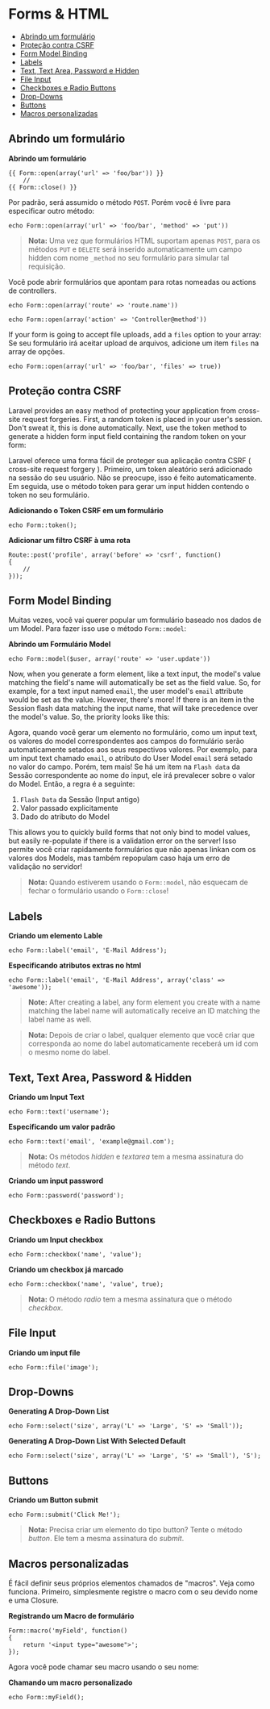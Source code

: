 # Forms & HTML

- [Abrindo um formulário](#opening-a-form)
- [Proteção contra CSRF](#csrf-protection)
- [Form Model Binding](#form-model-binding)
- [Labels](#labels)
- [Text, Text Area, Password e Hidden](#text)
- [File Input](#file-input)
- [Checkboxes e Radio Buttons](#checkboxes-and-radio-buttons)
- [Drop-Downs](#drop-down-lists)
- [Buttons](#buttons)
- [Macros personalizadas](#custom-macros)

<a name="opening-a-form"></a>
## Abrindo um formulário

**Abrindo um formulário**

	{{ Form::open(array('url' => 'foo/bar')) }}
		//
	{{ Form::close() }}

Por padrão, será assumido o método `POST`. Porém você é livre para especificar outro método:

	echo Form::open(array('url' => 'foo/bar', 'method' => 'put'))

> **Nota:** Uma vez que formulários HTML suportam apenas `POST`, para os métodos `PUT` e `DELETE` será inserido automaticamente um campo hidden com nome `_method` no seu formulário para simular tal requisição.

Você pode abrir formulários que apontam para rotas nomeadas ou actions de controllers.

	echo Form::open(array('route' => 'route.name'))

	echo Form::open(array('action' => 'Controller@method'))

If your form is going to accept file uploads, add a `files` option to your array:
Se seu formulário irá aceitar upload de arquivos, adicione um item `files` na array de opções.

	echo Form::open(array('url' => 'foo/bar', 'files' => true))

<a name="csrf-protection"></a>
## Proteção contra CSRF

Laravel provides an easy method of protecting your application from cross-site request forgeries. First, a random token is placed in your user's session. Don't sweat it, this is done automatically. Next, use the token method to generate a hidden form input field containing the random token on your form:

Laravel oferece uma forma fácil de proteger sua aplicação contra CSRF ( cross-site request forgery ). Primeiro, um token aleatório será adicionado na sessão do seu usuário. Não se preocupe, isso é feito automaticamente. Em seguida, use o método token para gerar um input hidden contendo o token no seu formulário.

**Adicionando o Token CSRF em um formulário**

	echo Form::token();

**Adicionar um filtro CSRF à uma rota**

	Route::post('profile', array('before' => 'csrf', function()
	{
		//
	}));

<a name="form-model-binding"></a>
## Form Model Binding

Muitas vezes, você vai querer popular um formulário baseado nos dados de um Model. Para fazer isso use o método `Form::model`:

**Abrindo um Formulário Model**

	echo Form::model($user, array('route' => 'user.update'))

Now, when you generate a form element, like a text input, the model's value matching the field's name will automatically be set as the field value. So, for example, for a text input named `email`, the user model's `email` attribute would be set as the value. However, there's more! If there is an item in the Session flash data matching the input name, that will take precedence over the model's value. So, the priority looks like this:

Agora, quando você gerar um elemento no formulário, como um input text, os valores do model correspondentes aos campos do formulário serão automaticamente setados aos seus respectivos valores. Por exemplo, para um input text chamado `email`, o atributo do User Model `email` será setado no valor do campo. Porém, tem mais! Se há um item na `Flash data` da Sessão correspondente ao nome do input, ele irá prevalecer sobre o valor do Model. Então, a regra é a seguinte:

1. `Flash Data` da Sessão (Input antigo)
2. Valor passado explicitamente
3. Dado do atributo do Model

This allows you to quickly build forms that not only bind to model values, but easily re-populate if there is a validation error on the server!
Isso permite você criar rapidamente formulários que não apenas linkan com os valores dos Models, mas também repopulam caso haja um erro de validação no servidor!

> **Nota:** Quando estiverem usando o `Form::model`, não esquecam de fechar o formulário usando o `Form::close`!

<a name="labels"></a>
## Labels

**Criando um elemento Lable**

	echo Form::label('email', 'E-Mail Address');

**Especificando atributos extras no html**

	echo Form::label('email', 'E-Mail Address', array('class' => 'awesome'));

> **Note:** After creating a label, any form element you create with a name matching the label name will automatically receive an ID matching the label name as well.

> **Nota:** Depois de criar o label, qualquer elemento que você criar que corresponda ao nome do label automaticamente receberá um id com o mesmo nome do label.

<a name="text"></a>
## Text, Text Area, Password & Hidden

**Criando um Input Text**

	echo Form::text('username');

**Especificando um valor padrão**

	echo Form::text('email', 'example@gmail.com');

> **Nota:** Os métodos *hidden* e *textarea*  tem a mesma assinatura do método *text*.

**Criando um input password**

	echo Form::password('password');

<a name="checkboxes-and-radio-buttons"></a>
## Checkboxes e Radio Buttons

**Criando um Input checkbox**

	echo Form::checkbox('name', 'value');

**Criando um checkbox já marcado**

	echo Form::checkbox('name', 'value', true);

> **Nota:** O método *radio* tem a mesma assinatura que o método *checkbox*.

<a name="file-input"></a>
## File Input

**Criando um input file**

	echo Form::file('image');

<a name="drop-down-lists"></a>
## Drop-Downs

**Generating A Drop-Down List**

	echo Form::select('size', array('L' => 'Large', 'S' => 'Small'));

**Generating A Drop-Down List With Selected Default**

	echo Form::select('size', array('L' => 'Large', 'S' => 'Small'), 'S');

<a name="buttons"></a>
## Buttons

**Criando um Button submit**

	echo Form::submit('Click Me!');

> **Nota:** Precisa criar um elemento do tipo button? Tente o método *button*. Ele tem a mesma assinatura do *submit*.

<a name="custom-macros"></a>
## Macros personalizadas

É fácil definir seus próprios elementos chamados de "macros". Veja como funciona. Primeiro, simplesmente registre o macro com o seu devido nome e uma Closure.

**Registrando um Macro de formulário**

	Form::macro('myField', function()
	{
		return '<input type="awesome">';
	});

Agora você pode chamar seu macro usando o seu nome:

**Chamando um macro personalizado**

	echo Form::myField();